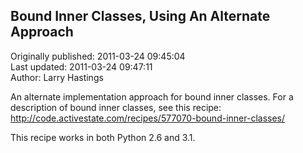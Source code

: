 ## Bound Inner Classes, Using An Alternate Approach  
Originally published: 2011-03-24 09:45:04  
Last updated: 2011-03-24 09:47:11  
Author: Larry Hastings  
  
An alternate implementation approach for bound inner classes.  For a description of bound inner classes, see this recipe:
http://code.activestate.com/recipes/577070-bound-inner-classes/

This recipe works in both Python 2.6 and 3.1.